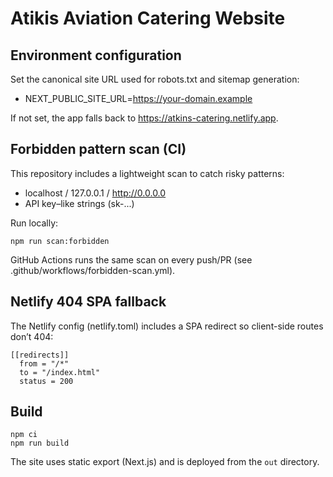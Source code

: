 # Atikis Aviation Catering Website

## Environment configuration

Set the canonical site URL used for robots.txt and sitemap generation:

- NEXT_PUBLIC_SITE_URL=https://your-domain.example

If not set, the app falls back to https://atkins-catering.netlify.app.

## Forbidden pattern scan (CI)

This repository includes a lightweight scan to catch risky patterns:
- localhost / 127.0.0.1 / http://0.0.0.0
- API key–like strings (sk-...)

Run locally:

```
npm run scan:forbidden
```

GitHub Actions runs the same scan on every push/PR (see .github/workflows/forbidden-scan.yml).

## Netlify 404 SPA fallback

The Netlify config (netlify.toml) includes a SPA redirect so client-side routes don’t 404:

```
[[redirects]]
  from = "/*"
  to = "/index.html"
  status = 200
```

## Build

```
npm ci
npm run build
```

The site uses static export (Next.js) and is deployed from the `out` directory.

